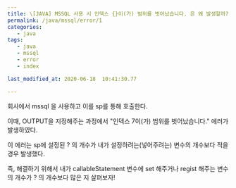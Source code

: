 ```yaml
---
title: \[JAVA] MSSQL 사용 시 인덱스 {}이(가) 범위를 벗어났습니다. 은 왜 발생할까?
permalink: /java/mssql/error/1
categories: 
   - java
tags:
   - java
   - mssql
   - error
   - index

last_modified_at: 2020-06-18  10:41:30.77 

---
```

회사에서 mssql 을 사용하고 이를 sp를 통해 호출한다.


이때, OUTPUT을 지정해주는 과정에서 "인덱스 7이(가) 범위를 벗어났습니다." 에러가 발생하였다.

이 에러는 sp에 설정된 ? 의 개수가 내가 설정하려는(넣어주려는) 변수의 개수보다 적을 경우 발생했다.

즉, 해결하기 위해서 내가 callableStatement 변수에 set 해주거나 regist 해주는 변수의 개수가 ? 의 개수보다 많은 지 살펴보자!
<!--stackedit_data:
eyJoaXN0b3J5IjpbLTE3NjUyNDY4MzddfQ==
-->